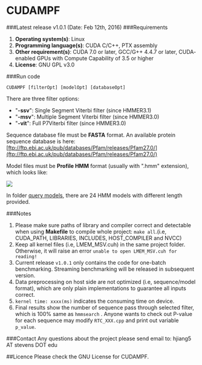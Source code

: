 # CUDAMPF
###Latest release
v1.0.1 (Date: Feb 12th, 2016)
###Requirements
1. **Operating system(s)**: Linux
2. **Programming language(s)**: CUDA C/C++, PTX assembly
3. **Other requirement(s)**: CUDA 7.0 or later, GCC/G++ 4.4.7 or later, CUDA-
enabled GPUs with Compute Capability of 3.5 or higher
4. **License**: GNU GPL v3.0

###Run code
```
CUDAMPF [filterOpt] [modelOpt] [databaseOpt]
```
There are three filter options:
- "**-ssv**": Single Segment Viterbi filter (since HMMER3.1)
- "**-msv**": Multiple Segment Viterbi filter (since HMMER3.0)
- "**-vit**": Full P7Viterbi filter (since HMMER3.0)

Sequence database file must be **FASTA** format. An available protein sequence database is here: [ftp://ftp.ebi.ac.uk/pub/databases/Pfam/releases/Pfam27.0/](ftp://ftp.ebi.ac.uk/pub/databases/Pfam/releases/Pfam27.0/)

Model files must be **Profile HMM** format (usually with ".hmm" extension), which looks like:

![]({{site.baseurl}}/https://drive.google.com/file/d/0By-gRM64CmBjOFV1SXd4bnUya3M/view?usp=sharing)

In folder [query models](https://github.com/Super-Hippo/CUDAMPF/tree/master/quey%20models), there are 24 HMM models with different length provided.

###Notes
1. Please make sure paths of library and compiler correct and detectable when using **Makefile** to compile whole project: ```make all```.(i.e, CUDA_PATH, LIBRARIES, INCLUDES, HOST_COMPILER and NVCC)
2. Keep all kernel files (i.e, LMEM_MSV.cuh) in the same project folder. Otherwise, it will raise an error ```unable to open LMEM_MSV.cuh for reading!```
3. Current release ```v1.0.1``` only contains the code for one-batch benchmarking. Streaming benchmarking will be released in subsequent version.
4. Data preprocessing on host side are not optimized (i.e, sequence/model format), which are only plain implementations to guarantee all inputs correct. 
5. ```kernel time: xxxx(ms)``` indicates the consuming time on device.
6. Final results show the number of sequence pass through selected filter, which is 100% same as ```hmmsearch``` . Anyone wants to check out P-value for each sequence may modify ```RTC_XXX.cpp``` and print out variable ```p_value```.

###Contact
Any questions about the project please send email to: hjiang5 AT stevens DOT edu

##Licence
Please check the GNU License for CUDAMPF.

